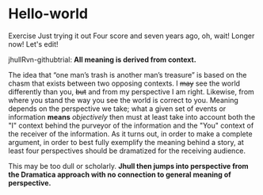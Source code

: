 # Hello-world
Exercise
Just trying it out
Four score and seven years ago,
oh, wait! Longer now!
Let's edit!

jhullRvn-githubtrial:  __All meaning is derived from context.__

The idea that “one man’s trash is another man’s treasure” is based on the chasm that exists between two opposing contexts. I ~~may~~ see the world differently than you, ~~but~~ and from my perspective I am right. Likewise, from where you stand the way you see the world is correct to you. Meaning depends on the perspective we take; what a given set of events or information __means__ *objectively* then must at least take into account both the "I" context behind the purveyor of the information and the "You" context of the receiver of the information. As it turns out, in order to make a complete argument, in order to best fully exemplify the meaning behind a story, at least four perspectives should be dramatized for the receiving audience.

This may be too dull or scholarly.
**Jhull then jumps into perspective from the Dramatica approach with no connection to general meaning of perspective.**
